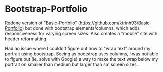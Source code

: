# Bootstrap-Portfolio

Redone version of "Basic-Porfolio" (https://github.com/ktrinh93/Basic-Portfolio) but done with bootstrap elements/columns, which adds responsiveness for varying screen sizes. Also creates a "mobile" site with header reformatting.

Had an issue where I couldn't figure out how to "wrap text" around my portrait using bootstrap. Seeing as bootstrap uses columns, I was not able to figure out (ie. solve with Google) a way to make the text wrap below my portrait on smaller than medium but larger than sm screen sizes.
